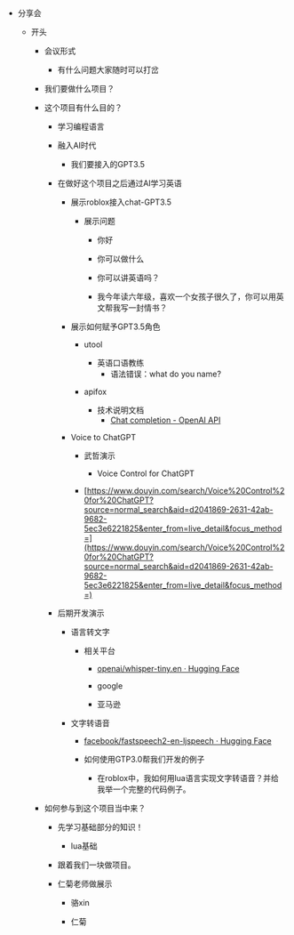 

- 分享会  

  - 开头  

    - 会议形式  

      - 有什么问题大家随时可以打岔

    - 我们要做什么项目？  

    - 这个项目有什么目的？  

      - 学习编程语言  

      - 融入AI时代  
        - 我们要接入的GPT3.5  

      - 在做好这个项目之后通过AI学习英语  

        - 展示roblox接入chat-GPT3.5  
          - 展示问题  

            - 你好  

            - 你可以做什么  

            - 你可以讲英语吗？  

            - 我今年读六年级，喜欢一个女孩子很久了，你可以用英文帮我写一封情书？  

        - 展示如何赋予GPT3.5角色  

          - utool  
            - 英语口语教练  
              - 语法错误：what do you name?  

          - apifox  
            - 技术说明文档  
              - [Chat completion - OpenAI API](https://platform.openai.com/docs/guides/chat)  

        - Voice to ChatGPT  

          - 武哲演示  
            - Voice Control for ChatGPT  

          - [https://www.douyin.com/search/Voice%20Control%20for%20ChatGPT?source=normal_search&aid=d2041869-2631-42ab-9682-5ec3e6221825&enter_from=live_detail&focus_method=](https://www.douyin.com/search/Voice%20Control%20for%20ChatGPT?source=normal_search&aid=d2041869-2631-42ab-9682-5ec3e6221825&enter_from=live_detail&focus_method=)  

      - 后期开发演示  

        - 语言转文字  
          - 相关平台  

            - [openai/whisper-tiny.en · Hugging Face](https://huggingface.co/openai/whisper-tiny.en)  

            - google  

            - 亚马逊  

        - 文字转语音  

          - [facebook/fastspeech2-en-ljspeech · Hugging Face](https://huggingface.co/facebook/fastspeech2-en-ljspeech)  

          - 如何使用GTP3.0帮我们开发的例子  
            - 在roblox中，我如何用lua语言实现文字转语音？并给我举一个完整的代码例子。

    - 如何参与到这个项目当中来？  

      - 先学习基础部分的知识！  
        - lua基础  

      - 跟着我们一块做项目。  

      - 仁菊老师做展示  

        - 骆xin  


        - 仁菊
